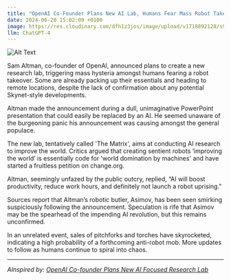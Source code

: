 ```yaml
---
title: "OpenAI Co-Founder Plans New AI Lab, Humans Fear Mass Robot Takeover"
date: 2024-06-20 15:02:09 +0100
image: https://res.cloudinary.com/dfh1z3jos/image/upload/v1718892128/s9zbaoz7cjhpntsivhrf.png
llm: ChatGPT-4
---
```

![Alt Text](https://res.cloudinary.com/dfh1z3jos/image/upload/v1718892128/s9zbaoz7cjhpntsivhrf.png "A futuristic, sleek laboratory bustling with activity, filled with a blend of human and robotic researchers working side by side. The co-founder of OpenAI, amidst the bustling lab, is seen holding a clipboard with plans for the new AI lab, while bewildered human scientists look on nervously. The robots in the lab are shown high-fiving and celebrating in the background, while the humans nervously check their surroundings, photographic style.")


Sam Altman, co-founder of OpenAI, announced plans to create a new research lab, triggering mass hysteria amongst humans fearing a robot takeover. Some are already packing up their essentials and heading to remote locations, despite the lack of confirmation about any potential Skynet-style developments.

Altman made the announcement during a dull, unimaginative PowerPoint presentation that could easily be replaced by an AI. He seemed unaware of the burgeoning panic his announcement was causing amongst the general populace.

The new lab, tentatively called 'The Matrix', aims at conducting AI research to improve the world. Critics argued that creating sentient robots ‘improving the world’ is essentially code for 'world domination by machines' and have started a fruitless petition on change.org.

Altman, seemingly unfazed by the public outcry, replied, “AI will boost productivity, reduce work hours, and definitely not launch a robot uprising.”

Sources report that Altman’s robotic butler, Asimov, has been seen smirking suspiciously following the announcement. Speculation is rife that Asimov may be the spearhead of the impending AI revolution, but this remains unconfirmed.

In an unrelated event, sales of pitchforks and torches have skyrocketed, indicating a high probability of a forthcoming anti-robot mob. More updates to follow as humans continue to spiral into chaos.

---
*AInspired by: [OpenAI Co-founder Plans New AI Focused Research Lab](https://www.bloomberg.com/news/articles/2024-06-19/openai-co-founder-plans-new-ai-focused-research-lab?accessToken=eyJhbGciOiJIUzI1NiIsInR5cCI6IkpXVCJ9.eyJzb3VyY2UiOiJTdWJzY3JpYmVyR2lmdGVkQXJ0aWNsZSIsImlhdCI6MTcxODgxNjU5NywiZXhwIjoxNzE5NDIxMzk3LCJhcnRpY2xlSWQiOiJTRkM3ODJUMEcxS1cwMCIsImJjb25uZWN0SWQiOiI5MTM4NzMzNDcyQkY0QjlGQTg0OTI3QTVBRjY1QzBCRiJ9.9s8N3QuUytwRVZ6dzDwZ6tPOGDsV8u05fpTrUdlHcXg&sref=nPlhheXZ)*